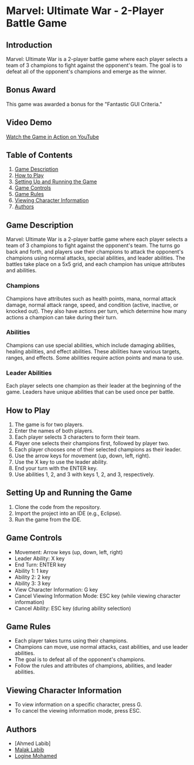 # Marvel: Ultimate War - 2-Player Battle Game

## Introduction
Marvel: Ultimate War is a 2-player battle game where each player selects a team of 3 champions to fight against the opponent's team. The goal is to defeat all of the opponent's champions and emerge as the winner.

## Bonus Award
This game was awarded a bonus for the "Fantastic GUI Criteria."

## Video Demo
[Watch the Game in Action on YouTube]([insert_youtube_link_here](https://www.youtube.com/watch?v=s7WLzU0KhGk&t=87s))

## Table of Contents
1. [Game Description](#game-description)
2. [How to Play](#how-to-play)
3. [Setting Up and Running the Game](#setting-up-and-running-the-game)
4. [Game Controls](#game-controls)
5. [Game Rules](#game-rules)
6. [Viewing Character Information](#viewing-character-information)
7. [Authors](#authors)

## Game Description
Marvel: Ultimate War is a 2-player battle game where each player selects a team of 3 champions to fight against the opponent's team. The turns go back and forth, and players use their champions to attack the opponent's champions using normal attacks, special abilities, and leader abilities. The battles take place on a 5x5 grid, and each champion has unique attributes and abilities.

### Champions
Champions have attributes such as health points, mana, normal attack damage, normal attack range, speed, and condition (active, inactive, or knocked out). They also have actions per turn, which determine how many actions a champion can take during their turn.

### Abilities
Champions can use special abilities, which include damaging abilities, healing abilities, and effect abilities. These abilities have various targets, ranges, and effects. Some abilities require action points and mana to use.

### Leader Abilities
Each player selects one champion as their leader at the beginning of the game. Leaders have unique abilities that can be used once per battle.

## How to Play
1. The game is for two players.
2. Enter the names of both players.
3. Each player selects 3 characters to form their team.
4. Player one selects their champions first, followed by player two.
5. Each player chooses one of their selected champions as their leader.
6. Use the arrow keys for movement (up, down, left, right).
7. Use the X key to use the leader ability.
8. End your turn with the ENTER key.
9. Use abilities 1, 2, and 3 with keys 1, 2, and 3, respectively.

## Setting Up and Running the Game
1. Clone the code from the repository.
2. Import the project into an IDE (e.g., Eclipse).
3. Run the game from the IDE.

## Game Controls
- Movement: Arrow keys (up, down, left, right)
- Leader Ability: X key
- End Turn: ENTER key
- Ability 1: 1 key
- Ability 2: 2 key
- Ability 3: 3 key
- View Character Information: G key
- Cancel Viewing Information Mode: ESC key (while viewing character information)
- Cancel Ability: ESC key (during ability selection)

## Game Rules
- Each player takes turns using their champions.
- Champions can move, use normal attacks, cast abilities, and use leader abilities.
- The goal is to defeat all of the opponent's champions.
- Follow the rules and attributes of champions, abilities, and leader abilities.

## Viewing Character Information
- To view information on a specific character, press G.
- To cancel the viewing information mode, press ESC.

## Authors
- [Ahmed Labib]
- [Malak Labib](https://github.com/malakklabib)
- [Logine Mohamed](https://github.com/logine20)
